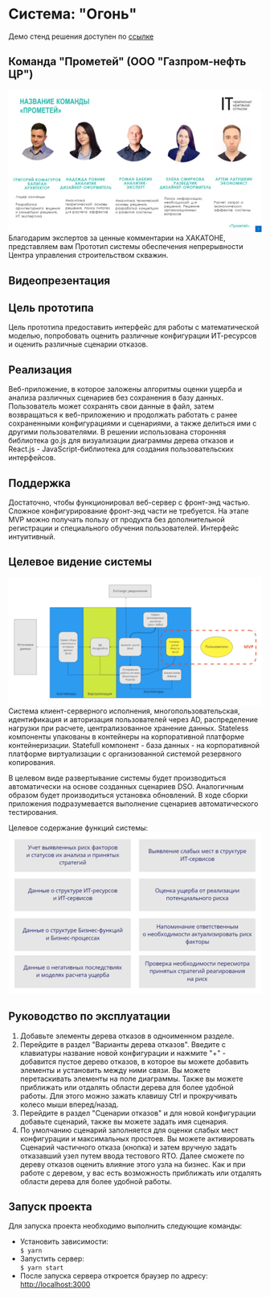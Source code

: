 
# Система: "Огонь"
Демо стенд решения доступен по [ссылке](https://it-championship-oil-industry-public.vercel.app/)
## Команда "Прометей" (ООО "Газпром-нефть ЦР")
![Команда "Прометей"](./docs/team.jpg)  
Благодарим экспертов за ценные комментарии на ХАКАТОНЕ, представляем вам Прототип системы обеспечения непрерывности Центра управления строительством скважин.

## Видеопрезентация


## Цель прототипа
Цель прототипа предоставить интерфейс для работы с математической моделью, попробовать оценить различные конфигурации ИТ-ресурсов и оценить различные сценарии отказов.

## Реализация
Веб-приложение, в которое заложены алгоритмы оценки ущерба и анализа различных сценариев без сохранения в базу данных. Пользователь может сохранять свои данные в файл, затем возвращаться к веб-приложению и продолжать работать с ранее сохраненными конфигурациями и сценариями, а также делиться ими с другими пользователями. В решении использована сторонняя библиотека go.js для визуализации диаграммы дерева отказов и React.js - JavaScript-библиотека для создания пользовательских интерфейсов.

## Поддержка
Достаточно, чтобы функционировал веб-сервер с фронт-энд частью. Сложное конфигурирование фронт-энд части не требуется. На этапе MVP можно получать пользу от продукта без дополнительной регистрации и специального обучения пользователей. Интерфейс интуитивный.

## Целевое видение системы
![Целевое видение системы](./docs/architecture.jpg)
Cистема клиент-серверного исполнения, многопользовательская, идентификация и авторизация пользователей через AD, распределение нагрузки при расчете, централизованное хранение данных. Stateless компоненты упакованы в контейнеры на корпоративной платформе контейнеризации. Statefull компонент - база данных - на корпоративной платформе виртуализации с организованной системой резервного копирования.

В целевом виде развертывание системы будет производиться автоматически на основе созданных сценариев DSO. Аналогичным образом будет производиться установка обновлений. В ходе сборки приложения подразумевается выполнение сценариев автоматического тестирования.

Целевое содержание функций системы:
![Целевое содержание функций системы](./docs/functional-model.png)

## Руководство по эксплуатации
1. Добавьте  элементы дерева отказов в одноименном разделе.
2. Перейдите в раздел "Варианты дерева отказов". Введите с клавиатуры название новой конфигурации и нажмите "+" - добавится пустое дерево отказов, в которое вы можете добавить элементы и установить между ними связи. Вы можете перетаскивать элементы на поле диаграммы. Также вы можете приближать или отдалять области дерева для более удобной работы. Для этого можно зажать клавишу Ctrl и прокручивать колесо мыши вперед/назад.
3. Перейдите в раздел "Сценарии отказов" и для новой конфигурации добавьте сценарий, также вы можете задать имя сценария.
4. По умолчанию сценарий заполняется для оценки слабых мест конфигурации и максимальных простоев. Вы можете активировать Сценарий частичного отказа (кнопка) и затем вручную задать отказавший узел путем ввода тестового RTO. Далее сможете по дереву отказов оценить влияние этого узла на бизнес. Как и при работе с деревом, у вас есть возможность приближать или отдалять области дерева для более удобной работы.

## Запуск проекта
Для запуска проекта необходимо выполнить следующие команды:

-  Установить зависимости:  
`$ yarn`
- Запустить сервер:  
`$ yarn start`
- После запуска сервера откроется браузер по адресу:  
[http://localhost:3000](http://localhost:3000)
